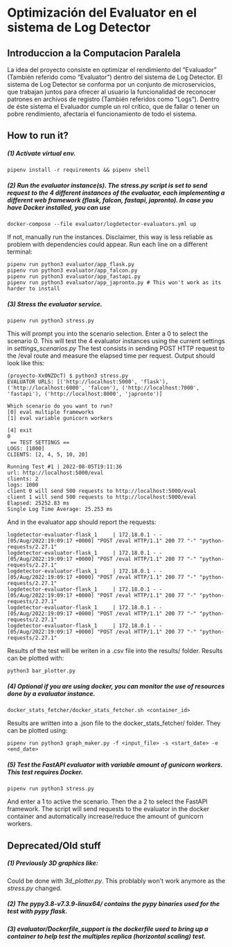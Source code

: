 # Optimización del Evaluator en el sistema de Log Detector

## Introduccion a la Computacion Paralela

La idea del proyecto consiste en optimizar el rendimiento del “Evaluador” (También referido como “Evaluator”) dentro del sistema de Log Detector. El sistema de Log Detector se conforma por un conjunto de microservicios, que trabajan juntos para ofrecer al usuario la funcionalidad de reconocer patrones en archivos de registro (También referidos como “Logs”). Dentro de éste sistema el Evaluador cumple un rol crítico, que de fallar o tener un pobre rendimiento, afectaría el funcionamiento de todo el sistema.

## How to run it?

##### (1) Activate virtual env.

    pipenv install -r requirements && pipenv shell

##### (2) Run the evaluator instance(s). The _stress.py_ script is set to send request to the 4 different instances of the evaluator, each implementing a different web framework (flask, falcon, fastapi, japronto). In case you have Docker installed, you can use

    docker-compose --file evaluator/logdetector-evaluators.yml up

If not, manually run the instances. Disclaimer, this way is less reliable as problem with dependencies could appear. Run each line on a different terminal:

    pipenv run python3 evaluator/app_flask.py
    pipenv run python3 evaluator/app_falcon.py
    pipenv run python3 evaluator/app_fastapi.py
    pipenv run python3 evaluator/app_japronto.py # This won't work as its harder to install

##### (3) Stress the evaluator service.

    pipenv run python3 stress.py

This will prompt you into the scenario selection. Enter a 0 to select the scenario 0.
This will test the 4 evaluator instances using the current settings in _settings_scenarios.py_
The test consists in sending POST HTTP request to the /eval route and measure the elapsed time per request.
Output should look like this:

```
(proyecto-Xx0NZDcT) $ python3 stress.py 
EVALUATOR URLS: [('http://localhost:5000', 'flask'), ('http://localhost:6000', 'falcon'), ('http://localhost:7000', 'fastapi'), ('http://localhost:8000', 'japronto')]

Which scenario do you want to run?
[0] eval multiple frameworks
[1] eval variable gunicorn workers

[4] exit
0
 == TEST SETTINGS ==
LOGS: [1000]
CLIENTS: [2, 4, 5, 10, 20]

Running Test #1 | 2022-08-05T19:11:36
url: http://localhost:5000/eval
clients: 2
logs: 1000
client 0 will send 500 requests to http://localhost:5000/eval
client 1 will send 500 requests to http://localhost:5000/eval
Elapsed: 25252.83 ms
Single Log Time Average: 25.253 ms
```
And in the evaluator app should report the requests:
```
logdetector-evaluator-flask_1     | 172.18.0.1 - - [05/Aug/2022:19:09:17 +0000] "POST /eval HTTP/1.1" 200 77 "-" "python-requests/2.27.1"
logdetector-evaluator-flask_1     | 172.18.0.1 - - [05/Aug/2022:19:09:17 +0000] "POST /eval HTTP/1.1" 200 77 "-" "python-requests/2.27.1"
logdetector-evaluator-flask_1     | 172.18.0.1 - - [05/Aug/2022:19:09:17 +0000] "POST /eval HTTP/1.1" 200 77 "-" "python-requests/2.27.1"
logdetector-evaluator-flask_1     | 172.18.0.1 - - [05/Aug/2022:19:09:17 +0000] "POST /eval HTTP/1.1" 200 77 "-" "python-requests/2.27.1"
logdetector-evaluator-flask_1     | 172.18.0.1 - - [05/Aug/2022:19:09:17 +0000] "POST /eval HTTP/1.1" 200 77 "-" "python-requests/2.27.1"
logdetector-evaluator-flask_1     | 172.18.0.1 - - [05/Aug/2022:19:09:17 +0000] "POST /eval HTTP/1.1" 200 77 "-" "python-requests/2.27.1"
```
Results of the test will be writen in a .csv file into the results/ folder.
Results can be plotted with:
    
    python3 bar_plotter.py
  
##### (4) Optional if you are using docker, you can monitor the use of resources done by a evaluator instance.

    docker_stats_fetcher/docker_stats_fetcher.sh <container_id>

Results are written into a .json file to the docker_stats_fetcher/ folder.
They can be plotted using:

    pipenv run python3 graph_maker.py -f <input_file> -s <start_date> -e <end_date>

##### (5) Test the FastAPI evaluator with variable amount of gunicorn workers. *This test requires Docker*.

    pipenv run python3 stress.py
    
And enter a 1 to active the scenario. Then the a 2 to select the FastAPI framework. The script will send requests to the evaluator in the docker container and automatically increase/reduce the amount of gunicorn workers.

## Deprecated/Old stuff

##### (1) Previously 3D graphics like:

Could be done with _3d_plotter.py_. This problably won't work anymore as the _stress.py_ changed.

##### (2) The pypy3.8-v7.3.9-linux64/ contains the pypy binaries used for the test with pypy flask.

##### (3) evaluator/Dockerfile_support is the dockerfile used to bring up a container to help test the multiples replica (horizontal scaling) test.
